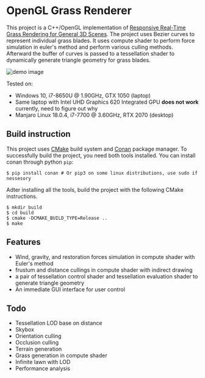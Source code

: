 # OpenGL Grass Renderer
This project is a C++/OpenGL implementation of [Responsive Real-Time Grass Rendering for General 3D Scenes](https://www.cg.tuwien.ac.at/research/publications/2017/JAHRMANN-2017-RRTG/JAHRMANN-2017-RRTG-draft.pdf). The project uses  Bezier curves to represent individual grass blades. It uses compute shader to perform force simulation in euler's method and perform various culling methods. Afterward the buffer of curves is passed to a tessellation shader to dynamically generate triangle geometry for grass blades.

![demo image](image.gif)

Tested on:
- Windows 10, i7-8650U @ 1.90GHz, GTX 1050 (laptop)
- Same laptop with Intel UHD Graphics 620 Integrated GPU **does not work** currently, need to figure out why
- Manjaro Linux 18.0.4, i7-7700 @ 3.60GHz, RTX 2070 (desktop)

## Build instruction
This project uses [CMake](https://cmake.org/) build system and [Conan](https://conan.io/) package manager. To successfully build the project, you need both tools installed. You can install conan through python `pip`:

``` shell
$ pip install conan # Or pip3 on some linux distributions, use sudo if nessesory
```

Adter installing all the tools, build the project with the following CMake instructions.
``` shell
$ mkdir build
$ cd build
$ cmake -DCMAKE_BUILD_TYPE=Release ..
$ make
```

## Features
- Wind, gravity, and restoration forces simulation in compute shader with Euler's method
- frustum and distance cullings in compute shader with indirect drawing
- a pair of tessellation control shader and tessellation evaluation shader to generate triangle geometry
- An immediate GUI interface for user control

## Todo
- Tessellation LOD base on distance
- Skybox
- Orientation culling
- Occlusion culling
- Terrain generation
- Grass generation in compute shader
- Infinite lawn with LOD
- Performance analysis
